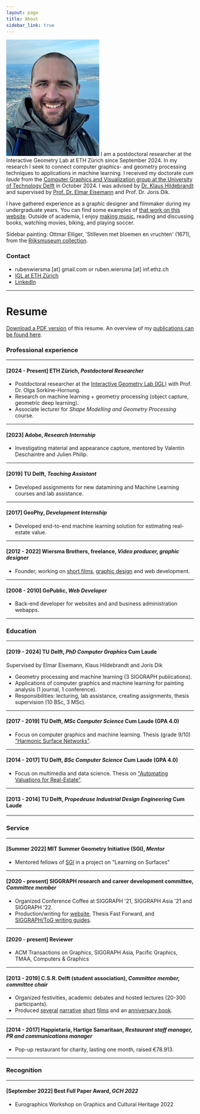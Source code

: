 ```yaml
---
layout: page
title: About
sidebar_link: true
---
```

![Ruben >](/assets/img/profile_2025.jpg)
I am a postdoctoral researcher at the Interactive Geometry Lab at ETH Zürich since September 2024. In my research I seek to connect computer graphics- and geometry processing techniques to applications in machine learning. I received my doctorate _cum laude_ from the [Computer Graphics and Visualization group at the University of Technology Delft](http://graphics.tudelft.nl) in October 2024. I was advised by [Dr. Klaus Hildebrandt](https://graphics.tudelft.nl/~klaus) and supervised by [Prof. Dr. Elmar Eisemann](http://graphics.tudelft.nl/~eisemann) and Prof. Dr. Joris Dik.

I have gathered experience as a graphic designer and filmmaker during my undergraduate years. You can find some examples of [that work on this website](/category/creative-portfolio.html). Outside of academia, I enjoy [making music](https://soundcloud.com/rubenwiersma), reading and discussing books, watching movies, biking, and playing soccer.

Sidebar painting: Ottmar Elliger, 'Stilleven met bloemen en vruchten' (1671), from the [Rijksmuseum collection](https://www.rijksmuseum.nl/nl/zoeken/objecten?q=stilleven+met+vruchten&p=3&ps=12&st=Objects&ii=3#/SK-A-794,27).

<!-- Profile picture: sculpt, hair, textures in Blender, rendered with Cycles. -->

### Contact
- rubenwiersma [at] gmail.com or ruben.wiersma [at] inf.ethz.ch
- [IGL at ETH Zürich](https://igl.ethz.ch/people/)
- [LinkedIn](https://www.linkedin.com/in/rubenwiersma)

<hr/>

# Resume

[Download a PDF version](/assets/pdf/cv_rubenwiersma.pdf) of this resume. An overview of my [publications can be found here](/category/publications.html).

<h3>Professional experience</h3>
<hr />


#### [2024 - Present] __ETH Zürich__, _Postdoctoral Researcher_

- Postdoctoral researcher at the [Interactive Geometry Lab (IGL)](https://igl.ethz.ch/) with Prof. Dr. Olga Sorkine-Hornung.
- Research on machine learning + geometry processing (object capture, geometric deep learning).
- Associate lecturer for _Shape Modelling and Geometry Processing_ course.

<hr />

#### [2023] __Adobe__, _Research Internship_

- Investigating material and appearance capture, mentored by Valentin Deschaintre and Julien Philip.

<hr />

#### [2019] __TU Delft__, _Teaching Assistant_

- Developed assignments for new datamining and Machine Learning courses and lab assistance.

<hr />

#### [2017] __GeoPhy__, _Development Internship_

- Developed end-to-end machine learning solution for estimating real-estate value.

<hr />

#### [2012 - 2022] __Wiersma Brothers, freelance__, _Video producer, graphic designer_

- Founder, working on [short films](https://rubenwiersma.nl/tags.html#film), [graphic design](https://rubenwiersma.nl/tags.html#graphic-design) and web development.

<hr />

#### [2008 - 2010] __GoPublic__, _Web Developer_

- Back-end developer for websites and and business administration webapps.

<hr />

<h3>Education</h3>
<hr />

#### [2019 - 2024] __TU Delft__, _PhD Computer Graphics_ __Cum Laude__
Supervised by Elmar Eisemann, Klaus Hildebrandt and Joris Dik

- Geometry processing and machine learning (3 SIGGRAPH publications).
- Applications of computer graphics and machine learning for painting analysis (1 journal, 1 conference).
- Responsibilities: lecturing, lab assistance, creating assignments, thesis supervision (10 BSc, 3 MSc).

<hr />

#### [2017 - 2019] __TU Delft__, _MSc Computer Science_ __Cum Laude (GPA 4.0)__

- Focus on computer graphics and machine learning. Thesis (grade 9/10) ["Harmonic Surface Networks"](https://repository.tudelft.nl/islandora/object/uuid:931ee653-eb26-40c2-8f54-9c5835fd6fba/datastream/OBJ/download).

<hr />

#### [2014 - 2017] __TU Delft__, _BSc Computer Science_ __Cum Laude (GPA 4.0)__

- Focus on multimedia and data science. Thesis on ["Automating Valuations for Real-Estate"](https://repository.tudelft.nl/islandora/object/uuid:d2a020e3-07b3-42c8-a926-0e0e2f7ed6f0/datastream/OBJ/download).

<hr />

#### [2013 - 2014] __TU Delft__, _Propedeuse Industrial Design Engineering_ __Cum Laude__

<hr />

<h3>Service</h3>
<hr />

#### [Summer 2022] __MIT Summer Geometry Initiative (SGI)__, _Mentor_

- Mentored fellows of [SGI](https://sgi.mit.edu) in a project on "Learning on Surfaces"

<hr />

#### [2020 - present] __SIGGRAPH research and career development committee__, _Committee member_

- Organized Conference Coffee at SIGGRAPH '21, SIGGRAPH Asia '21 and SIGGRAPH '22.
- Production/writing for [website](https://research.siggraph.org), Thesis Fast Forward, and [SIGGRAPH/ToG writing guides](https://research.siggraph.org/blog/guides/explanatory-paper-figures-with-illustrator-and-blender/).

<hr />

#### [2020 - present] __Reviewer__
- ACM Transactions on Graphics, SIGGRAPH Asia, Pacific Graphics, TMAA, Computers & Graphics

<hr />

#### [2013 - 2019] __C.S.R. Delft (student association)__, _Committee member, committee chair_

- Organized festivities, academic debates and hosted lectures (20-300 participants).
- Produced [several](/creative%20portfolio/2015/11/01/La-Serenissima.html) [narrative](/creative%20portfolio/2018/11/01/Motown-Fever.html) [short](/creative%20portfolio/2016/05/01/Onontdekt.html) [films](/creative%20portfolio/2015/02/01/Magnifique.html) and an [anniversary book](/creative%20portfolio/2017/02/01/Pioniers-Book.html).

<hr />

#### [2014 - 2017] __Happietaria__, __Hartige Samaritaan__, _Restaurant staff manager, PR and communications manager_

- Pop-up restaurant for charity, lasting one month, raised €78.913.

<hr />
<h3>Recognition</h3>
<hr />

#### [September 2022] __Best Full Paper Award__, _GCH 2022_
- Eurographics Workshop on Graphics and Cultural Heritage 2022
